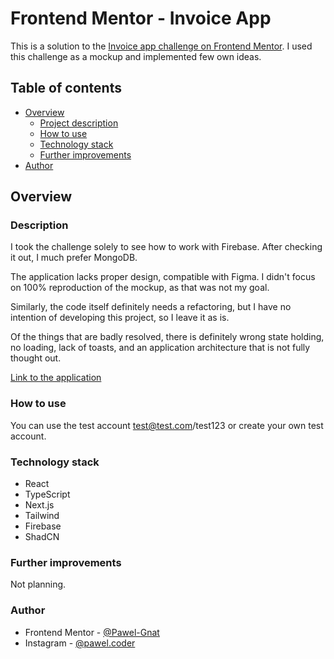 # Frontend Mentor - Invoice App

This is a solution to the [Invoice app challenge on Frontend Mentor](https://www.frontendmentor.io/challenges/invoice-app-i7KaLTQjl). I used this challenge as a mockup and implemented few own ideas.

## Table of contents

- [Overview](#overview)
  - [Project description](#description)
  - [How to use](#how-to-use)
  - [Technology stack](#technology-stack)
  - [Further improvements](#further-improvements)
- [Author](#author)

## Overview

### Description

I took the challenge solely to see how to work with Firebase. After checking it out, I much prefer MongoDB.

The application lacks proper design, compatible with Figma. I didn't focus on 100% reproduction of the mockup, as that was not my goal.

Similarly, the code itself definitely needs a refactoring, but I have no intention of developing this project, so I leave it as is.

Of the things that are badly resolved, there is definitely wrong state holding, no loading, lack of toasts, and an application architecture that is not fully thought out.

[Link to the application]()

### How to use

You can use the test account test@test.com/test123 or create your own test account.

### Technology stack

- React
- TypeScript
- Next.js
- Tailwind
- Firebase
- ShadCN

### Further improvements

Not planning.

### Author

- Frontend Mentor - [@Pawel-Gnat](https://www.frontendmentor.io/profile/Pawel-Gnat)
- Instagram - [@pawel.coder](https://www.instagram.com/pawel.coder/)
